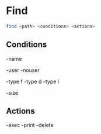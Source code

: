 # Find

```bash
find <path> <conditions> <actions>
```

## Conditions

-name

-user
-nouser

-type f
-type d
-type l

-size

## Actions

-exec
-print
-delete